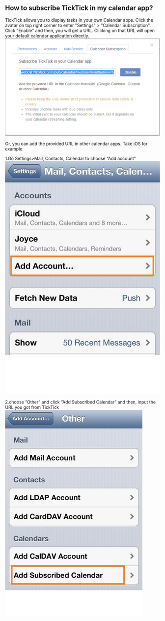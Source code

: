 ## How to subscribe TickTick in my calendar app?

TickTick allows you to display tasks in your own Calendar apps. Click the avatar on top right corner to enter "Settings" > "Calendar Subscription". Click "Enable" and then, you will get a URL. Clicking on that URL will open your default calendar application directly.
![](../images/image019.png)

Or, you can add the provided URL in other calendar apps. Take iOS for example:

1.Go Settings>Mail, Contacts, Calendar to choose “Add account”
![](../images/image021.jpg)

2.choose “Other” and click “Add Subscribed Calendar” and then, input the URL you got from TickTick
![](../images/image022.jpg)





